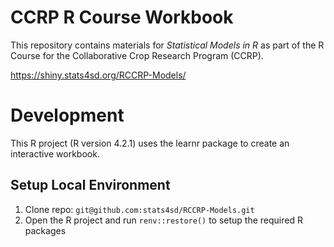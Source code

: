 # CCRP R Course Workbook

This repository contains materials for _Statistical Models in R_  as part of the R Course for the Collaborative Crop Research Program (CCRP).

https://shiny.stats4sd.org/RCCRP-Models/

# Development
This R project (R version 4.2.1) uses the learnr package to create an interactive workbook.

## Setup Local Environment
1.	Clone repo: `git@github.com:stats4sd/RCCRP-Models.git`
2.	Open the R project and run `renv::restore()` to setup the required R packages
